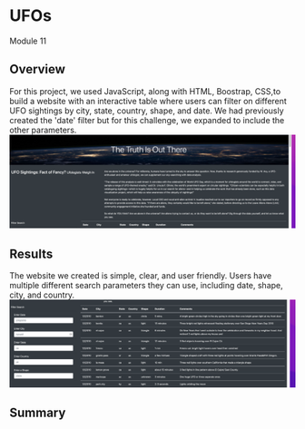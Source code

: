 # UFOs
Module 11
## Overview
For this project, we used JavaScript, along with HTML, Boostrap, CSS,to build a website with an interactive table where users can filter on different UFO sightings by city, state, country, shape, and date. We had previously created the 'date' filter but for this challenge, we expanded to include the other parameters. 
![image](https://github.com/aisligrace/UFOs/blob/main/Screen%20Shot%202022-03-13%20at%201.47.00%20PM.png)

## Results
The website we created is simple, clear, and user friendly. Users have multiple different search parameters they can use, including date, shape, city, and country.
![image](https://github.com/aisligrace/UFOs/blob/main/Screen%20Shot%202022-03-13%20at%201.46.22%20PM.png)

## Summary


